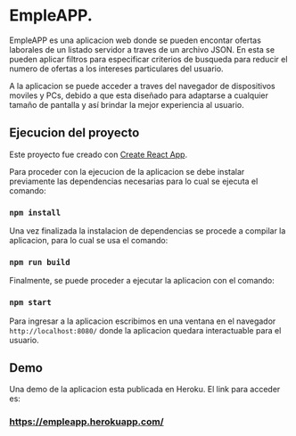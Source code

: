 # EmpleAPP.

EmpleAPP es una aplicacion web donde se pueden encontar ofertas laborales de un listado servidor a traves de un archivo JSON. En esta se pueden aplicar filtros para especificar criterios de busqueda para reducir el numero de ofertas a los intereses particulares del usuario.

A la aplicacion se puede acceder a traves del navegador de dispositivos moviles y PCs, debido a que esta diseñado para adaptarse a cualquier tamaño de pantalla y así brindar la mejor experiencia al usuario.

## Ejecucion del proyecto

Este proyecto fue creado con [Create React App](https://github.com/facebook/create-react-app).

Para proceder con la ejecucion de la aplicacion se debe instalar previamente las dependencias necesarias para lo cual se ejecuta el comando:

### `npm install`

Una vez finalizada la instalacion de dependencias se procede a compilar la aplicacion, para lo cual se usa el comando:

### `npm run build`

Finalmente, se puede proceder a ejecutar la aplicacion con el comando:

### `npm start`

Para ingresar a la aplicacion escribimos en una ventana en el navegador `http://localhost:8080/` donde la aplicacion quedara interactuable para el usuario.

## Demo

Una demo de la aplicacion esta publicada en Heroku. El link para acceder es:

### https://empleapp.herokuapp.com/
